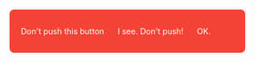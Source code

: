 <style>
.outer {
  display: inline-block;
  padding: 10px 20px;
  background-color: #f44336;
  color: white;
  border-radius: 8px;
  cursor: pointer;
  position: relative;
}

.middle {
  display: inline-block;
  padding: 10px 20px;
  background-color: #f44336;
  color: white;
  border-radius: 6px;
  cursor: pointer;
  position: relative;
}

.inner {
  display: inline-block;
  padding: 10px 20px;
  background-color: #f44336;
  color: white;
  border-radius: 4px;
  cursor: pointer;
}
</style>

<body>
  <div id="header" aling="center">
   <h1></h1>
  </div>
  <div class="outer" onclick="alert('Outer clicked!')">
    Don't push this button
    <div class="middle" onclick="event.stopPropagation(); alert('Middle clicked!')">
      I see. Don't push!
      <div class="inner" onclick="event.stopPropagation(); window.location.href='https://www.youtube.com/watch?v=dQw4w9WgXcQ';">
        OK.
      </div>
    </div>
  </div>
</body>
